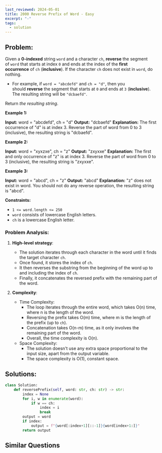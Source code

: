 ```yaml
---
last_reviewed: 2024-05-01
title: 2000 Reverse Prefix of Word - Easy
excerpt: "-"
tags:
  - solution
---
```

## Problem:
Given a **0-indexed** string `word` and a character `ch`, **reverse** the segment of `word` that starts at index `0` and ends at the index of the **first occurrence** of `ch` (**inclusive**). If the character `ch` does not exist in `word`, do nothing.

- For example, if `word = "abcdefd"` and `ch = "d"`, then you should **reverse** the segment that starts at `0` and ends at `3` (**inclusive**). The resulting string will be `"dcbaefd"`.

Return _the resulting string_.

**Example 1:**

**Input:** word = "abcdefd", ch = "d"
**Output:** "dcbaefd"
**Explanation:** The first occurrence of "d" is at index 3. 
Reverse the part of word from 0 to 3 (inclusive), the resulting string is "dcbaefd".

**Example 2:**

**Input:** word = "xyxzxe", ch = "z"
**Output:** "zxyxxe"
**Explanation:** The first and only occurrence of "z" is at index 3.
Reverse the part of word from 0 to 3 (inclusive), the resulting string is "zxyxxe".

**Example 3:**

**Input:** word = "abcd", ch = "z"
**Output:** "abcd"
**Explanation:** "z" does not exist in word.
You should not do any reverse operation, the resulting string is "abcd".

**Constraints:**

- `1 <= word.length <= 250`
- `word` consists of lowercase English letters.
- `ch` is a lowercase English letter.

### Problem Analysis:
1. **High-level strategy**:
    
    - The solution iterates through each character in the word until it finds the target character `ch`.
    - Once found, it stores the index of `ch`.
    - It then reverses the substring from the beginning of the word up to and including the index of `ch`.
    - Finally, it concatenates the reversed prefix with the remaining part of the word.
2. **Complexity**:
    
    - Time Complexity:
        - The loop iterates through the entire word, which takes O(n) time, where n is the length of the word.
        - Reversing the prefix takes O(m) time, where m is the length of the prefix (up to `ch`).
        - Concatenation takes O(n-m) time, as it only involves the remaining part of the word.
        - Overall, the time complexity is O(n).
    - Space Complexity:
        - The solution doesn't use any extra space proportional to the input size, apart from the output variable.
        - The space complexity is O(1), constant space.

## Solutions:

```python
class Solution:
    def reversePrefix(self, word: str, ch: str) -> str:
        index = None
        for i, w in enumerate(word):
            if w == ch:
                index = i
                break
        output = word
        if index:
            output = f"{word[:index+1][::-1]}{word[index+1:]}"
        return output
```

## Similar Questions